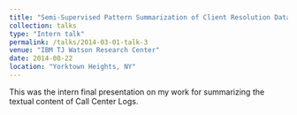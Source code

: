 ```yaml
---
title: "Semi-Supervised Pattern Summarization of Client Resolution Data"
collection: talks
type: "Intern talk"
permalink: /talks/2014-03-01-talk-3
venue: "IBM TJ Watson Research Center"
date: 2014-08-22
location: "Yorktown Heights, NY"
---
```


This was the intern final presentation on my work for summarizing the textual content of Call Center Logs. 
